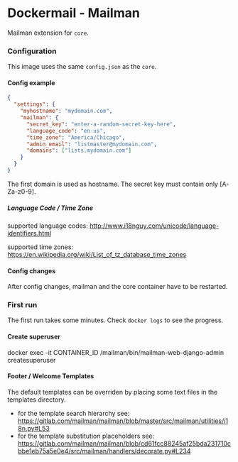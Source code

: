 Dockermail - Mailman
===
Mailman extension for `core`.

### Configuration

This image uses the same `config.json` as the `core`.

#### Config example

```json
{
  "settings": {
    "myhostname": "mydomain.com",
    "mailman": {
      "secret_key": "enter-a-random-secret-key-here",
      "language_code": "en-us",
      "time_zone": "America/Chicago",
      "admin_email": "listmaster@mydomain.com",
      "domains": ["lists.mydomain.com"]
    }
  }
}
```

The first domain is used as hostname. The secret key must contain only [A-Za-z0-9].

##### Language Code / Time Zone

supported language codes: http://www.i18nguy.com/unicode/language-identifiers.html

supported time zones: https://en.wikipedia.org/wiki/List_of_tz_database_time_zones

#### Config changes

After config changes, mailman and the core container have to be restarted.

### First run

The first run takes some minutes. Check `docker logs` to see the progress.

#### Create superuser

docker exec -it CONTAINER_ID /mailman/bin/mailman-web-django-admin createsuperuser

#### Footer / Welcome Templates

The default templates can be overriden by placing some text files in the templates directory.

* for the template search hierarchy see: https://gitlab.com/mailman/mailman/blob/master/src/mailman/utilities/i18n.py#L53
* for the template substitution placeholders see: https://gitlab.com/mailman/mailman/blob/cd61fcc88245af25bda231710cbbe1eb75a5e0e4/src/mailman/handlers/decorate.py#L234